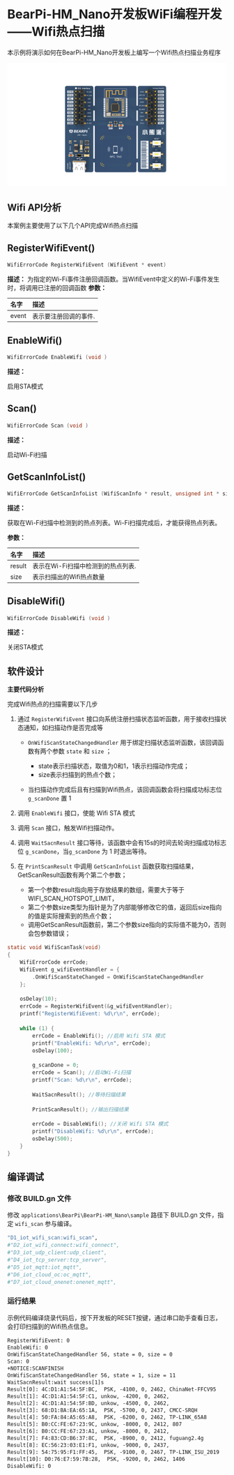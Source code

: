 # BearPi-HM_Nano开发板WiFi编程开发——Wifi热点扫描


本示例将演示如何在BearPi-HM_Nano开发板上编写一个Wifi热点扫描业务程序

![BearPi-HM_Nano](/applications/BearPi/BearPi-HM_Nano/docs/figures/00_public/BearPi-HM_Nano.png)
## Wifi API分析
本案例主要使用了以下几个API完成Wifi热点扫描
## RegisterWifiEvent()
```c
WifiErrorCode RegisterWifiEvent (WifiEvent * event)
```
 **描述：**
为指定的Wi-Fi事件注册回调函数。当WifiEvent中定义的Wi-Fi事件发生时，将调用已注册的回调函数
**参数：**

|名字|描述|
|:--|:------| 
| event | 表示要注册回调的事件.  |


## EnableWifi()
```c
WifiErrorCode EnableWifi (void )
```
**描述：**

启用STA模式

## Scan()
```c
WifiErrorCode Scan (void )
```
**描述：**

启动Wi-Fi扫描

## GetScanInfoList()
```c
WifiErrorCode GetScanInfoList (WifiScanInfo * result, unsigned int * size )
```
**描述：**

获取在Wi-Fi扫描中检测到的热点列表。Wi-Fi扫描完成后，才能获得热点列表。

**参数：**

|名字|描述|
|:--|:------| 
| result | 表示在Wi-Fi扫描中检测到的热点列表.  |
| size | 表示扫描出的Wifi热点数量  |



## DisableWifi()
```c
WifiErrorCode DisableWifi (void )
```
**描述：**

关闭STA模式



## 软件设计

**主要代码分析**

完成Wifi热点的扫描需要以下几步

1. 通过 `RegisterWifiEvent` 接口向系统注册扫描状态监听函数，用于接收扫描状态通知，如扫描动作是否完成等
    
    * `OnWifiScanStateChangedHandler` 用于绑定扫描状态监听函数，该回调函数有两个参数 `state` 和 `size` ；

        * state表示扫描状态，取值为0和1，1表示扫描动作完成；
        * size表示扫描到的热点个数；
    * 当扫描动作完成后且有扫描到Wifi热点，该回调函数会将扫描成功标志位 `g_scanDone` 置 1 
2. 调用 `EnableWifi` 接口，使能 Wifi STA 模式
3. 调用 `Scan` 接口，触发Wifi扫描动作。
4. 调用 `WaitSacnResult` 接口等待，该函数中会有15s的时间去轮询扫描成功标志位 `g_scanDone`，当`g_scanDone` 为 1 时退出等待。
5. 在 `PrintScanResult` 中调用 `GetScanInfoList` 函数获取扫描结果，GetScanResult函数有两个第二个参数；
    * 第一个参数result指向用于存放结果的数组，需要大于等于WIFI_SCAN_HOTSPOT_LIMIT，
    * 第二个参数size类型为指针是为了内部能够修改它的值，返回后size指向的值是实际搜索到的热点个数；
    * 调用GetScanResult函数前，第二个参数size指向的实际值不能为0，否则会包参数错误；
    
```c
static void WifiScanTask(void)
{
    WifiErrorCode errCode;
    WifiEvent g_wifiEventHandler = {
        .OnWifiScanStateChanged = OnWifiScanStateChangedHandler
    };

    osDelay(10);
    errCode = RegisterWifiEvent(&g_wifiEventHandler);
    printf("RegisterWifiEvent: %d\r\n", errCode);

    while (1) {
        errCode = EnableWifi(); //启用 Wifi STA 模式
        printf("EnableWifi: %d\r\n", errCode);
        osDelay(100);

        g_scanDone = 0;
        errCode = Scan(); //启动Wi-Fi扫描
        printf("Scan: %d\r\n", errCode);

        WaitSacnResult(); //等待扫描结果

        PrintScanResult(); //输出扫描结果

        errCode = DisableWifi(); //关闭 Wifi STA 模式
        printf("DisableWifi: %d\r\n", errCode);
        osDelay(500);
    }
}
```

## 编译调试

### 修改 BUILD.gn 文件

修改 `applications\BearPi\BearPi-HM_Nano\sample` 路径下 BUILD.gn 文件，指定 `wifi_scan` 参与编译。
```r
"D1_iot_wifi_scan:wifi_scan",
#"D2_iot_wifi_connect:wifi_connect",        
#"D3_iot_udp_client:udp_client",
#"D4_iot_tcp_server:tcp_server",
#"D5_iot_mqtt:iot_mqtt",        
#"D6_iot_cloud_oc:oc_mqtt",
#"D7_iot_cloud_onenet:onenet_mqtt",
```    


### 运行结果<a name="section18115713118"></a>

示例代码编译烧录代码后，按下开发板的RESET按键，通过串口助手查看日志，会打印扫描到的Wifi热点信息。
```
RegisterWifiEvent: 0
EnableWifi: 0
OnWifiScanStateChangedHandler 56, state = 0, size = 0
Scan: 0
+NOTICE:SCANFINISH
OnWifiScanStateChangedHandler 56, state = 1, size = 11
WaitSacnResult:wait success[1]s
Result[0]: 4C:D1:A1:54:5F:BC,  PSK, -4100, 0, 2462, ChinaNet-FFCV95
Result[1]: 4C:D1:A1:54:5F:C1, unkow, -4200, 0, 2462, 
Result[2]: 4C:D1:A1:54:5F:BD, unkow, -4500, 0, 2462, 
Result[3]: 68:D1:BA:EA:65:1A,  PSK, -5700, 0, 2437, CMCC-SRQH
Result[4]: 50:FA:84:A5:65:A8,  PSK, -6200, 0, 2462, TP-LINK_65A8
Result[5]: B0:CC:FE:67:23:9C, unkow, -8000, 0, 2412, 807
Result[6]: B0:CC:FE:67:23:A1, unkow, -8000, 0, 2412, 
Result[7]: F4:83:CD:B6:37:8C,  PSK, -8900, 0, 2412, fuguang2.4g
Result[8]: EC:56:23:03:E1:F1, unkow, -9000, 0, 2437, 
Result[9]: 54:75:95:F1:FF:45,  PSK, -9100, 0, 2467, TP-LINK_ISU_2019
Result[10]: D0:76:E7:59:7B:28,  PSK, -9200, 0, 2462, 1406
DisableWifi: 0
```


